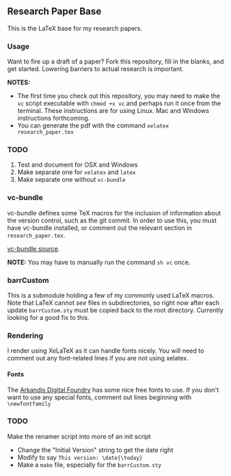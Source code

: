 ## Research Paper Base ##

This is the LaTeX base for my research papers. 

### Usage ###

Want to fire up a draft of a paper? Fork this repository, fill in the blanks, and get started. Lowering barriers to actual research is important.

**NOTES:**

+ The first time you check out this repository, you may need to make the `vc` script executable with `chmod +x vc` and perhaps run it once from the terminal. These instructions are for using Linux. Mac and Windows instructions forthcoming.
+ You can generate the pdf with the command `xelatex research_paper.tex`


### TODO ###

1. Test and document for OSX and Windows
2. Make separate one for `xelatex` and `latex`
3. Make separate one without `vc-bundle`



### vc-bundle ###

vc-bundle defines some TeX macros for the inclusion of information about the version control, such as the git commit. In order to use this, you must have vc-bundle installed, or comment out the relevant section in `research_paper.tex`.

[vc-bundle source](http://www.ctan.org/tex-archive/support/vc).

**NOTE:** You may have to manually run the command ``sh vc`` once.

### barrCustom ###

This is a submodule holding a few of my commonly used LaTeX macros. Note that LaTeX cannot *see* files in subdirectories, so right now after each update ```barrCustom.sty``` must be copied back to the root directory. Currently looking for a good fix to this.


### Rendering ###
I render using XeLaTeX as it can handle fonts nicely. You will need to comment out any font-related lines if you are not using xelatex.

#### Fonts 
The [Arkandis Digital Foundry](http://arkandis.tuxfamily.org/adffonts.html) has some nice free fonts to use. If you don't want to use any special fonts, comment out lines beginning with `\newfontfamily`

### TODO
Make the renamer script into more of an init script

+ Change the "Initial Version" string to get the date right
+ Modify to say ```This version: \date{\today}```
+ Make a ```make``` file, especially for the ```barrCustom.sty```
